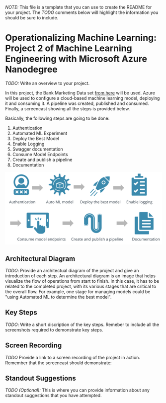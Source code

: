 *NOTE:* This file is a template that you can use to create the README for your project. 
The *TODO* comments below will highlight the information you should be sure to include.


# Operationalizing Machine Learning: Project 2 of Machine Learning Engineering with Microsoft Azure Nanodegree

*TODO:* Write an overview to your project.

In this project, the Bank Marketing Data set [from here](https://archive.ics.uci.edu/ml/datasets/bank+marketing) will be used.
Azure will be used to configure a cloud-based machine learning model, deploying it and consuming it. 
A pipeline was created, published and consumed.
Finally, a screencast showing all the steps is provided below.

Basically, the following steps are going to be done:

1. Authentication
2. Automated ML Experiment
3. Deploy the Best Model
4. Enable Logging
5. Swagger documentation
6. Consume Model Endpoints
7. Create and publish a pipeline
8. Documentation

![Project Main Steps](stepsproject2.png)




## Architectural Diagram
*TODO*: Provide an architectual diagram of the project and give an introduction of each step. 
An architectural diagram is an image that helps visualize the flow of operations from start to finish. 
In this case, it has to be related to the completed project, 
with its various stages that are critical to the overall flow. 
For example, one stage for managing models could be "using Automated ML to determine the best model". 

## Key Steps
*TODO*: Write a short discription of the key steps. 
Remeber to include all the screenshots required to demonstrate key steps. 

## Screen Recording
*TODO* Provide a link to a screen recording of the project in action. 
Remember that the screencast should demonstrate:

## Standout Suggestions
*TODO (Optional):* This is where you can provide information about any standout suggestions 
that you have attempted.



